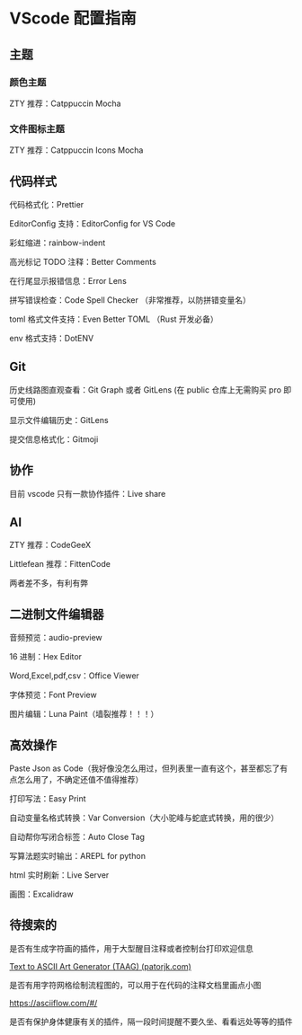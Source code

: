 # VScode 配置指南

## 主题

### 颜色主题

ZTY 推荐：Catppuccin Mocha

### 文件图标主题

ZTY 推荐：Catppuccin Icons Mocha

## 代码样式

代码格式化：Prettier

EditorConfig 支持：EditorConfig for VS Code

彩虹缩进：rainbow-indent

高光标记 TODO 注释：Better Comments

在行尾显示报错信息：Error Lens

拼写错误检查：Code Spell Checker （非常推荐，以防拼错变量名）

toml 格式文件支持：Even Better TOML （Rust 开发必备）

env 格式支持：DotENV

## Git

历史线路图直观查看：Git Graph 或者 GitLens (在 public 仓库上无需购买 pro 即可使用)

显示文件编辑历史：GitLens

提交信息格式化：Gitmoji

## 协作

目前 vscode 只有一款协作插件：Live share

## AI

ZTY 推荐：CodeGeeX

Littlefean 推荐：FittenCode

两者差不多，有利有弊

## 二进制文件编辑器

音频预览：audio-preview

16 进制：Hex Editor

Word,Excel,pdf,csv：Office Viewer

字体预览：Font Preview

图片编辑：Luna Paint（墙裂推荐！！！）

## 高效操作

Paste Json as Code（我好像没怎么用过，但列表里一直有这个，甚至都忘了有点怎么用了，不确定还值不值得推荐）

打印写法：Easy Print

自动变量名格式转换：Var Conversion（大小驼峰与蛇底式转换，用的很少）

自动帮你写闭合标签：Auto Close Tag

写算法题实时输出：AREPL for python

html 实时刷新：Live Server

画图：Excalidraw

## 待搜索的

是否有生成字符画的插件，用于大型醒目注释或者控制台打印欢迎信息

[Text to ASCII Art Generator (TAAG) (patorjk.com)](https://patorjk.com/software/taag/#p=testall&f=Graffiti&t=autoera)

是否有用字符网格绘制流程图的，可以用于在代码的注释文档里画点小图

https://asciiflow.com/#/

是否有保护身体健康有关的插件，隔一段时间提醒不要久坐、看看远处等等的插件
